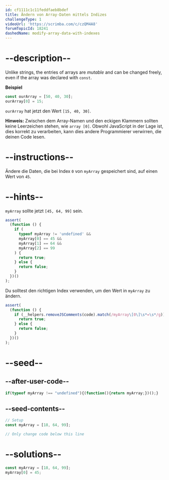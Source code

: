 ```yaml
---
id: cf1111c1c11feddfaeb8bdef
title: Ändern von Array-Daten mittels Indizes
challengeType: 1
videoUrl: 'https://scrimba.com/c/czQM4A8'
forumTopicId: 18241
dashedName: modify-array-data-with-indexes
---
```


# --description--

Unlike strings, the entries of arrays are <dfn>mutable</dfn> and can be changed freely, even if the array was declared with `const`.

**Beispiel**

```js
const ourArray = [50, 40, 30];
ourArray[0] = 15;
```

`ourArray` hat jetzt den Wert `[15, 40, 30]`.

**Hinweis:** Zwischen dem Array-Namen und den eckigen Klammern sollten keine Leerzeichen stehen, wie `array [0]`. Obwohl JavaScript in der Lage ist, dies korrekt zu verarbeiten, kann dies andere Programmierer verwirren, die deinen Code lesen.

# --instructions--

Ändere die Daten, die bei Index `0` von `myArray` gespeichert sind, auf einen Wert von `45`.

# --hints--

`myArray` sollte jetzt `[45, 64, 99]` sein.

```js
assert(
  (function () {
    if (
      typeof myArray != 'undefined' &&
      myArray[0] == 45 &&
      myArray[1] == 64 &&
      myArray[2] == 99
    ) {
      return true;
    } else {
      return false;
    }
  })()
);
```

Du solltest den richtigen Index verwenden, um den Wert in `myArray` zu ändern.

```js
assert(
  (function () {
    if (__helpers.removeJSComments(code).match(/myArray\[0\]\s*=\s*/g)) {
      return true;
    } else {
      return false;
    }
  })()
);
```

# --seed--

## --after-user-code--

```js
if(typeof myArray !== "undefined"){(function(){return myArray;})();}
```

## --seed-contents--

```js
// Setup
const myArray = [18, 64, 99];

// Only change code below this line

```

# --solutions--

```js
const myArray = [18, 64, 99];
myArray[0] = 45;
```
